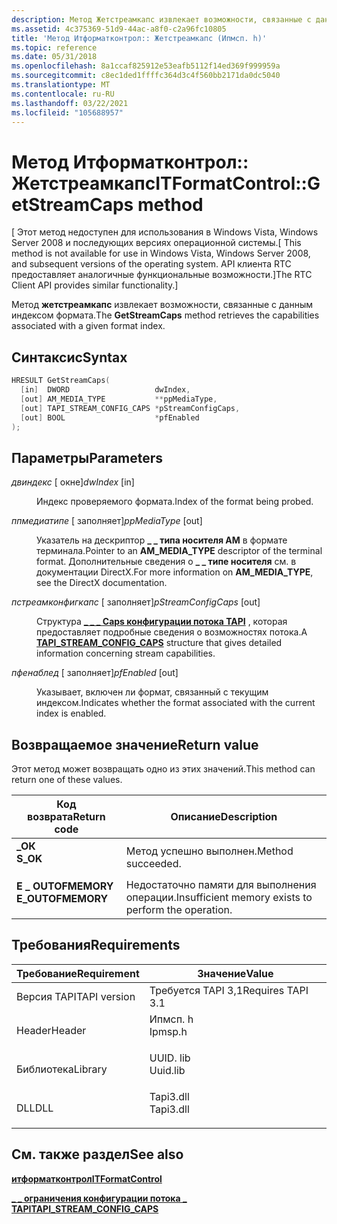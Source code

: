 ```yaml
---
description: Метод Жетстреамкапс извлекает возможности, связанные с данным индексом формата.
ms.assetid: 4c375369-51d9-44ac-a8f0-c2a96fc10805
title: 'Метод Итформатконтрол:: Жетстреамкапс (Ипмсп. h)'
ms.topic: reference
ms.date: 05/31/2018
ms.openlocfilehash: 8a1ccaf825912e53eafb5112f14ed369f999959a
ms.sourcegitcommit: c8ec1ded1ffffc364d3c4f560bb2171da0dc5040
ms.translationtype: MT
ms.contentlocale: ru-RU
ms.lasthandoff: 03/22/2021
ms.locfileid: "105688957"
---
```

# <a name="itformatcontrolgetstreamcaps-method"></a><span data-ttu-id="e5731-103">Метод Итформатконтрол:: Жетстреамкапс</span><span class="sxs-lookup"><span data-stu-id="e5731-103">ITFormatControl::GetStreamCaps method</span></span>

<span data-ttu-id="e5731-104">\[ Этот метод недоступен для использования в Windows Vista, Windows Server 2008 и последующих версиях операционной системы.</span><span class="sxs-lookup"><span data-stu-id="e5731-104">\[ This method is not available for use in Windows Vista, Windows Server 2008, and subsequent versions of the operating system.</span></span> <span data-ttu-id="e5731-105">API клиента RTC предоставляет аналогичные функциональные возможности.\]</span><span class="sxs-lookup"><span data-stu-id="e5731-105">The RTC Client API provides similar functionality.\]</span></span>

<span data-ttu-id="e5731-106">Метод **жетстреамкапс** извлекает возможности, связанные с данным индексом формата.</span><span class="sxs-lookup"><span data-stu-id="e5731-106">The **GetStreamCaps** method retrieves the capabilities associated with a given format index.</span></span>

## <a name="syntax"></a><span data-ttu-id="e5731-107">Синтаксис</span><span class="sxs-lookup"><span data-stu-id="e5731-107">Syntax</span></span>


```C++
HRESULT GetStreamCaps(
  [in]  DWORD                   dwIndex,
  [out] AM_MEDIA_TYPE           **ppMediaType,
  [out] TAPI_STREAM_CONFIG_CAPS *pStreamConfigCaps,
  [out] BOOL                    *pfEnabled
);
```



## <a name="parameters"></a><span data-ttu-id="e5731-108">Параметры</span><span class="sxs-lookup"><span data-stu-id="e5731-108">Parameters</span></span>

<dl> <dt>

<span data-ttu-id="e5731-109">*двиндекс* \[ окне\]</span><span class="sxs-lookup"><span data-stu-id="e5731-109">*dwIndex* \[in\]</span></span>
</dt> <dd>

<span data-ttu-id="e5731-110">Индекс проверяемого формата.</span><span class="sxs-lookup"><span data-stu-id="e5731-110">Index of the format being probed.</span></span>

</dd> <dt>

<span data-ttu-id="e5731-111">*ппмедиатипе* \[ заполняет\]</span><span class="sxs-lookup"><span data-stu-id="e5731-111">*ppMediaType* \[out\]</span></span>
</dt> <dd>

<span data-ttu-id="e5731-112">Указатель на дескриптор **\_ \_ типа носителя AM** в формате терминала.</span><span class="sxs-lookup"><span data-stu-id="e5731-112">Pointer to an **AM\_MEDIA\_TYPE** descriptor of the terminal format.</span></span> <span data-ttu-id="e5731-113">Дополнительные сведения о **\_ \_ типе носителя** см. в документации DirectX.</span><span class="sxs-lookup"><span data-stu-id="e5731-113">For more information on **AM\_MEDIA\_TYPE**, see the DirectX documentation.</span></span>

</dd> <dt>

<span data-ttu-id="e5731-114">*пстреамконфигкапс* \[ заполняет\]</span><span class="sxs-lookup"><span data-stu-id="e5731-114">*pStreamConfigCaps* \[out\]</span></span>
</dt> <dd>

<span data-ttu-id="e5731-115">Структура [**\_ \_ \_ Caps конфигурации потока TAPI**](tapi-stream-config-caps.md) , которая предоставляет подробные сведения о возможностях потока.</span><span class="sxs-lookup"><span data-stu-id="e5731-115">A [**TAPI\_STREAM\_CONFIG\_CAPS**](tapi-stream-config-caps.md) structure that gives detailed information concerning stream capabilities.</span></span>

</dd> <dt>

<span data-ttu-id="e5731-116">*пфенаблед* \[ заполняет\]</span><span class="sxs-lookup"><span data-stu-id="e5731-116">*pfEnabled* \[out\]</span></span>
</dt> <dd>

<span data-ttu-id="e5731-117">Указывает, включен ли формат, связанный с текущим индексом.</span><span class="sxs-lookup"><span data-stu-id="e5731-117">Indicates whether the format associated with the current index is enabled.</span></span>

</dd> </dl>

## <a name="return-value"></a><span data-ttu-id="e5731-118">Возвращаемое значение</span><span class="sxs-lookup"><span data-stu-id="e5731-118">Return value</span></span>

<span data-ttu-id="e5731-119">Этот метод может возвращать одно из этих значений.</span><span class="sxs-lookup"><span data-stu-id="e5731-119">This method can return one of these values.</span></span>



| <span data-ttu-id="e5731-120">Код возврата</span><span class="sxs-lookup"><span data-stu-id="e5731-120">Return code</span></span>                                                                                   | <span data-ttu-id="e5731-121">Описание</span><span class="sxs-lookup"><span data-stu-id="e5731-121">Description</span></span>                                                     |
|-----------------------------------------------------------------------------------------------|-----------------------------------------------------------------|
| <dl> <span data-ttu-id="e5731-122"><dt>**\_ОК**</dt></span><span class="sxs-lookup"><span data-stu-id="e5731-122"><dt>**S\_OK**</dt></span></span> </dl>          | <span data-ttu-id="e5731-123">Метод успешно выполнен.</span><span class="sxs-lookup"><span data-stu-id="e5731-123">Method succeeded.</span></span><br/>                                    |
| <dl> <span data-ttu-id="e5731-124"><dt>**E \_ OUTOFMEMORY**</dt></span><span class="sxs-lookup"><span data-stu-id="e5731-124"><dt>**E\_OUTOFMEMORY**</dt></span></span> </dl> | <span data-ttu-id="e5731-125">Недостаточно памяти для выполнения операции.</span><span class="sxs-lookup"><span data-stu-id="e5731-125">Insufficient memory exists to perform the operation.</span></span><br/> |



 

## <a name="requirements"></a><span data-ttu-id="e5731-126">Требования</span><span class="sxs-lookup"><span data-stu-id="e5731-126">Requirements</span></span>



| <span data-ttu-id="e5731-127">Требование</span><span class="sxs-lookup"><span data-stu-id="e5731-127">Requirement</span></span> | <span data-ttu-id="e5731-128">Значение</span><span class="sxs-lookup"><span data-stu-id="e5731-128">Value</span></span> |
|-------------------------|--------------------------------------------------------------------------------------|
| <span data-ttu-id="e5731-129">Версия TAPI</span><span class="sxs-lookup"><span data-stu-id="e5731-129">TAPI version</span></span><br/> | <span data-ttu-id="e5731-130">Требуется TAPI 3,1</span><span class="sxs-lookup"><span data-stu-id="e5731-130">Requires TAPI 3.1</span></span><br/>                                                         |
| <span data-ttu-id="e5731-131">Header</span><span class="sxs-lookup"><span data-stu-id="e5731-131">Header</span></span><br/>       | <dl> <span data-ttu-id="e5731-132"><dt>Ипмсп. h</dt></span><span class="sxs-lookup"><span data-stu-id="e5731-132"><dt>Ipmsp.h</dt></span></span> </dl>   |
| <span data-ttu-id="e5731-133">Библиотека</span><span class="sxs-lookup"><span data-stu-id="e5731-133">Library</span></span><br/>      | <dl> <span data-ttu-id="e5731-134"><dt>UUID. lib</dt></span><span class="sxs-lookup"><span data-stu-id="e5731-134"><dt>Uuid.lib</dt></span></span> </dl>  |
| <span data-ttu-id="e5731-135">DLL</span><span class="sxs-lookup"><span data-stu-id="e5731-135">DLL</span></span><br/>          | <dl> <span data-ttu-id="e5731-136"><dt>Tapi3.dll</dt></span><span class="sxs-lookup"><span data-stu-id="e5731-136"><dt>Tapi3.dll</dt></span></span> </dl> |



## <a name="see-also"></a><span data-ttu-id="e5731-137">См. также раздел</span><span class="sxs-lookup"><span data-stu-id="e5731-137">See also</span></span>

<dl> <dt>

[<span data-ttu-id="e5731-138">**итформатконтрол**</span><span class="sxs-lookup"><span data-stu-id="e5731-138">**ITFormatControl**</span></span>](itformatcontrol.md)
</dt> <dt>

[<span data-ttu-id="e5731-139">**\_ \_ ограничения конфигурации потока \_ TAPI**</span><span class="sxs-lookup"><span data-stu-id="e5731-139">**TAPI\_STREAM\_CONFIG\_CAPS**</span></span>](tapi-stream-config-caps.md)
</dt> </dl>

 

 




